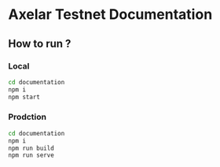 # Axelar Testnet Documentation


## How to run ?

### Local
```bash
cd documentation
npm i
npm start
```

### Prodction
```bash
cd documentation
npm i
npm run build
npm run serve
```
